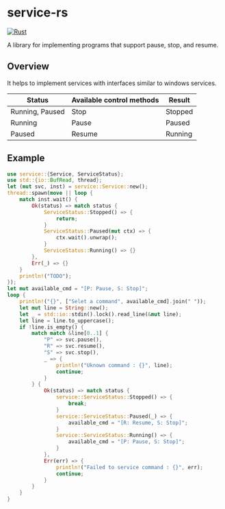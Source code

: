 # service-rs

[![Rust](https://github.com/ntoskrnl7/service-rs/actions/workflows/rust.yml/badge.svg)](https://github.com/ntoskrnl7/service-rs/actions/workflows/rust.yml)

A library for implementing programs that support pause, stop, and resume.

## Overview

It helps to implement services with interfaces similar to windows services.

| Status          | Available control methods | Result  |
| --------------- | ------------------------- | ------- |
| Running, Paused | Stop                      | Stopped |
| Running         | Pause                     | Paused  |
| Paused          | Resume                    | Running |

## Example

```rust
use service::{Service, ServiceStatus};
use std::{io::BufRead, thread};
let (mut svc, inst) = service::Service::new();
thread::spawn(move || loop {
    match inst.wait() {
        Ok(status) => match status {
            ServiceStatus::Stopped() => {
                return;
            }
            ServiceStatus::Paused(mut ctx) => {
                ctx.wait().unwrap();
            }
            ServiceStatus::Running() => {}
        },
        Err(_) => {}
    }
    println!("TODO");
});
let mut available_cmd = "[P: Pause, S: Stop]";
loop {
    println!("{}", ["Selet a command", available_cmd].join(" "));
    let mut line = String::new();
    let _ = std::io::stdin().lock().read_line(&mut line);
    let line = line.to_uppercase();
    if !line.is_empty() {
        match match &line[0..1] {
            "P" => svc.pause(),
            "R" => svc.resume(),
            "S" => svc.stop(),
            _ => {
                println!("Uknown command : {}", line);
                continue;
            }
        } {
            Ok(status) => match status {
                service::ServiceStatus::Stopped() => {
                    break;
                }
                service::ServiceStatus::Paused(_) => {
                    available_cmd = "[R: Resume, S: Stop]";
                }
                service::ServiceStatus::Running() => {
                    available_cmd = "[P: Pause, S: Stop]";
                }
            },
            Err(err) => {
                println!("Failed to service command : {}", err);
                continue;
            }
        }
    }
}
```
